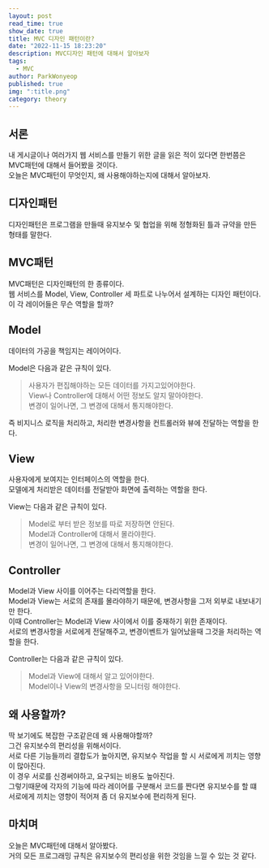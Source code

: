 ```yaml
---
layout: post
read_time: true
show_date: true
title: MVC 디자인 패턴이란?
date: "2022-11-15 18:23:20"
description: MVC디자인 패턴에 대해서 알아보자
tags:
  - MVC
author: ParkWonyeop
published: true
img: ":title.png"
category: theory
---
```


## 서론
내 게시글이나 여러가지 웹 서비스를 만들기 위한 글을 읽은 적이 있다면 한번쯤은 MVC패턴에 대해서 들어봤을 것이다.  
오늘은 MVC패턴이 무엇인지, 왜 사용해야하는지에 대해서 알아보자.

## 디자인패턴

디자인패턴은 프로그램을 만들때 유지보수 및 협업을 위해 정형화된 틀과 규약을 만든 형태를 말한다.

## MVC패턴

MVC패턴은 디자인패턴의 한 종류이다.  
웹 서비스를 Model, View, Controller 세 파트로 나누어서 설계하는 디자인 패턴이다.  
이 각 레이어들은 무슨 역할을 할까?

## Model

데이터의 가공을 책임지는 레이어이다.

Model은 다음과 같은 규칙이 있다.

> 사용자가 편집해야하는 모든 데이터를 가지고있어야한다.  
> View나 Controller에 대해서 어떤 정보도 알지 말아야한다.  
> 변경이 일어나면, 그 변경에 대해서 통지해야한다.

즉 비지니스 로직을 처리하고, 처리한 변경사항을 컨트롤러와 뷰에 전달하는 역할을 한다.

## View

사용자에게 보여지는 인터페이스의 역할을 한다.  
모델에게 처리받은 데이터를 전달받아 화면에 출력하는 역할을 한다.

View는 다음과 같은 규칙이 있다.

> Model로 부터 받은 정보를 따로 저장하면 안된다.  
> Model과 Controller에 대해서 몰라야한다.  
> 변경이 일어나면, 그 변경에 대해서 통지해야한다.

## Controller

Model과 View 사이를 이어주는 다리역할을 한다.  
Model과 View는 서로의 존재를 몰라야하기 때문에, 변경사항을 그저 외부로 내보내기만 한다.  
이때 Controller는 Model과 View 사이에서 이를 중재하기 위한 존재이다.  
서로의 변경사항을 서로에게 전달해주고, 변경이벤트가 일어났을때 그것을 처리하는 역할을 한다.

Controller는 다음과 같은 규칙이 있다.

> Model과 View에 대해서 알고 있어야한다.  
> Model이나 View의 변경사항을 모니터링 해야한다.

## 왜 사용할까?

딱 보기에도 복잡한 구조같은데 왜 사용해야할까?  
그건 유지보수의 편리성을 위해서이다.  
서로 다른 기능들끼리 결합도가 높아지면, 유지보수 작업을 할 시 서로에게 끼치는 영향이 많아진다.  
이 경우 서로를 신경써야하고, 요구되는 비용도 높아진다.  
그렇기때문에 각자의 기능에 따라 레이어를 구분해서 코드를 짠다면 유지보수를 할 떄 서로에게 끼치는 영향이 적어져 좀 더 유지보수에 편리하게 된다.

## 마치며

오늘은 MVC패턴에 대해서 알아봤다.  
거의 모든 프로그래밍 규칙은 유지보수의 편리성을 위한 것임을 느낄 수 있는 것 같다.

